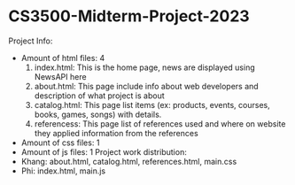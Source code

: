 # CS3500-Midterm-Project-2023
Project Info:
- Amount of html files: 4
    1. index.html: This is the home page, news are displayed using NewsAPI here
    2. about.html: This page include info about web developers and description of what project is about
    3. catalog.html: This page list items (ex: products, events, courses, books, games, songs) with details.
    4. referencess: This page list of references used and where on website they applied information from the references
- Amount of css files: 1
- Amount of js files: 1
Project work distribution: 
- Khang: about.html, catalog.html, references.html, main.css
- Phi: index.html, main.js
